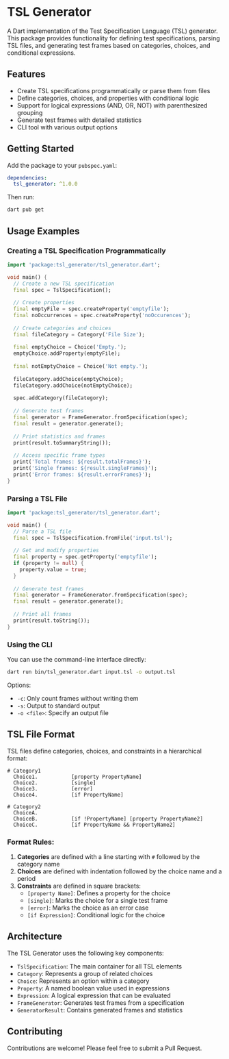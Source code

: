 # TSL Generator

A Dart implementation of the Test Specification Language (TSL) generator. This package provides functionality for defining test specifications, parsing TSL files, and generating test frames based on categories, choices, and conditional expressions.

## Features

- Create TSL specifications programmatically or parse them from files
- Define categories, choices, and properties with conditional logic
- Support for logical expressions (AND, OR, NOT) with parenthesized grouping
- Generate test frames with detailed statistics
- CLI tool with various output options

## Getting Started

Add the package to your `pubspec.yaml`:

```yaml
dependencies:
  tsl_generator: ^1.0.0
```

Then run:

```bash
dart pub get
```

## Usage Examples

### Creating a TSL Specification Programmatically

```dart
import 'package:tsl_generator/tsl_generator.dart';

void main() {
  // Create a new TSL specification
  final spec = TslSpecification();
  
  // Create properties
  final emptyFile = spec.createProperty('emptyfile');
  final noOccurrences = spec.createProperty('noOccurences');
  
  // Create categories and choices
  final fileCategory = Category('File Size');
  
  final emptyChoice = Choice('Empty.');
  emptyChoice.addProperty(emptyFile);
  
  final notEmptyChoice = Choice('Not empty.');
  
  fileCategory.addChoice(emptyChoice);
  fileCategory.addChoice(notEmptyChoice);
  
  spec.addCategory(fileCategory);
  
  // Generate test frames
  final generator = FrameGenerator.fromSpecification(spec);
  final result = generator.generate();
  
  // Print statistics and frames
  print(result.toSummaryString());
  
  // Access specific frame types
  print('Total frames: ${result.totalFrames}');
  print('Single frames: ${result.singleFrames}');
  print('Error frames: ${result.errorFrames}');
}
```

### Parsing a TSL File

```dart
import 'package:tsl_generator/tsl_generator.dart';

void main() {
  // Parse a TSL file
  final spec = TslSpecification.fromFile('input.tsl');
  
  // Get and modify properties
  final property = spec.getProperty('emptyfile');
  if (property != null) {
    property.value = true;
  }
  
  // Generate test frames
  final generator = FrameGenerator.fromSpecification(spec);
  final result = generator.generate();
  
  // Print all frames
  print(result.toString());
}
```

### Using the CLI

You can use the command-line interface directly:

```bash
dart run bin/tsl_generator.dart input.tsl -o output.tsl
```

Options:
- `-c`: Only count frames without writing them
- `-s`: Output to standard output
- `-o <file>`: Specify an output file

## TSL File Format

TSL files define categories, choices, and constraints in a hierarchical format:

```
# Category1
  Choice1.           [property PropertyName]
  Choice2.           [single]
  Choice3.           [error]
  Choice4.           [if PropertyName]

# Category2
  ChoiceA.
  ChoiceB.           [if !PropertyName] [property PropertyName2]
  ChoiceC.           [if PropertyName && PropertyName2]
```

### Format Rules:

1. **Categories** are defined with a line starting with `#` followed by the category name
2. **Choices** are defined with indentation followed by the choice name and a period
3. **Constraints** are defined in square brackets:
   - `[property Name]`: Defines a property for the choice
   - `[single]`: Marks the choice for a single test frame
   - `[error]`: Marks the choice as an error case
   - `[if Expression]`: Conditional logic for the choice

## Architecture

The TSL Generator uses the following key components:

- `TslSpecification`: The main container for all TSL elements
- `Category`: Represents a group of related choices
- `Choice`: Represents an option within a category
- `Property`: A named boolean value used in expressions
- `Expression`: A logical expression that can be evaluated
- `FrameGenerator`: Generates test frames from a specification
- `GeneratorResult`: Contains generated frames and statistics

## Contributing

Contributions are welcome! Please feel free to submit a Pull Request.